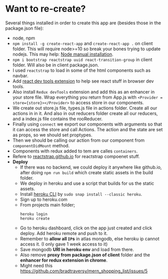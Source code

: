 # Want to re-create?

Several things installed in order to create this app are (besides those in the package.json file):
- node, npm
- `npm install -g create-react-app` and `create-react-app .` on client folder. This will require node>=10 so break your bones trying to update nodejs. This may help: [Node manual installation](https://github.com/nodesource/distributions/blob/master/README.md#manual-installation).
- `npm i bootstrap reactstrap uuid react-transition-group` in client folder. Will also be in client package.json. 
- I used `reactstrap` to load in some of the html components such as navbar.
- Add [react dev tools extension](https://chrome.google.com/webstore/detail/react-developer-tools/fmkadmapgofadopljbjfkapdkoienihi?hl=en) to help see react stuff in browser dev tools.
- Also install `Redux devTools` extension and add this as an enhancer in your store file. Wrap everything you return from App.js with `<Provider = store={store}></Provider>` to access store in our components.
- We create out store.js file, types.js file in actions folder. Create all our actions in in it. And also in out reducers folder create all our reducers, and a index.js file contains the rooReducer.
- Finally using `connect` we export our components with arguments so that it can access the store and call Actions. The action and the state are set as props, so we should set proptypes.
- Then we should be calling our action from our component from `componentDidMount` method.
- Components with redux added to tem are calles `containers`.
- Refere to [reactstrap.github.io](https://reactstrap.github.io/) for reactstrap compoenet stuff.
- **Deploy**
    - If there was no backend, we could deploy it anywhere like github.io, after doing `npm run build` which create static assets in the build folder.
    - We deploy in heroku and use a script that builds for us the static assets.
    - Install [heroku CLI](https://devcenter.heroku.com/articles/heroku-cli#download-and-install) by `sudo snap install --classic heroku`.
    - Sign up to heroku.com
    - From projects main folder;
        ```
        heroku login
        heroku create
        ```
    - Go to heroku dashboard, click on the app just created and click deploy. Add heroku remote and push to it.
    - Remember to **allow all `IP`s** in atlas mongodb, else heroku ip cannot access it. (I only gave 1 week access to it)
    - Save mongodb **URI in heroku env** and load from there. 
    - Also remove **proxy from package.json of client** folder and the **enhancer for redux extension in chrome**.
    - Might need this https://github.com/bradtraversy/mern_shopping_list/issues/5